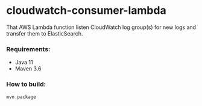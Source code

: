 # cloudwatch-consumer-lambda

That AWS Lambda function listen CloudWatch log group(s) for new logs and transfer them to ElasticSearch.

### Requirements:
 - Java 11
 - Maven 3.6
 
 ### How to build:
 ```
mvn package
```